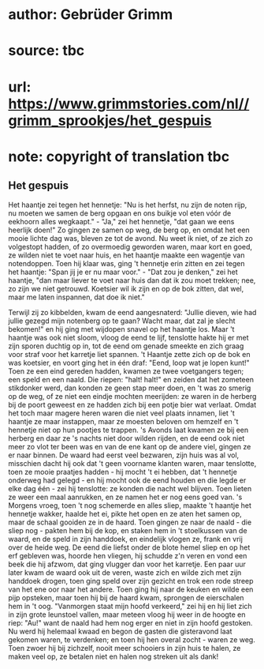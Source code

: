 # author: Gebrüder Grimm
# source: tbc
# url: https://www.grimmstories.com/nl//grimm_sprookjes/het_gespuis
# note: copyright of translation tbc

## Het gespuis 

Het haantje zei tegen het hennetje: "Nu is het herfst, nu zijn de noten
rijp, nu moeten we samen de berg opgaan en ons buikje vol eten vóór de
eekhoorn alles wegkaapt." - "Ja," zei het hennetje, "dat gaan we
eens heerlijk doen!" Zo gingen ze samen op weg, de berg op, en omdat
het een mooie lichte dag was, bleven ze tot de avond. Nu weet ik niet,
of ze zich zo volgestopt hadden, of zo overmoedig geworden waren, maar
kort en goed, ze wilden niet te voet naar huis, en het haantje maakte
een wagentje van notendoppen. Toen hij klaar was, ging 't hennetje erin
zitten en zei tegen het haantje: "Span jij je er nu maar voor." -
"Dat zou je denken," zei het haantje, "dan maar liever te voet naar
huis dan dat ik zou moet trekken; nee, zo zijn we niet getrouwd.
Koetsier wil ik zijn en op de bok zitten, dat wel, maar me laten
inspannen, dat doe ik niet."

Terwijl zij zo kibbelden, kwam de eend aangesnaterd: "Jullie dieven,
wie had jullie gezegd mijn notenberg op te gaan? Wacht maar, dat zal je
slecht bekomen!" en hij ging met wijdopen snavel op het haantje los.
Maar 't haantje was ook niet sloom, vloog de eend te lijf, tenslotte
hakte hij er met zijn sporen duchtig op in, tot de eend om genade
smeekte en zich graag voor straf voor het karretje liet spannen. 't
Haantje zette zich op de bok en was koetsier, en voort ging het in één
draf: "Eend, loop wat je lopen kunt!" Toen ze een eind gereden hadden,
kwamen ze twee voetgangers tegen; een speld en een naald. Die riepen:
"halt! halt!" en zeiden dat het zometeen stikdonker werd, dan konden
ze geen stap meer doen, en 't was zo smerig op de weg, of ze niet een
eindje mochten meerijden: ze waren in de herberg bij de poort geweest en
ze hadden zich bij een potje bier wat verlaat. Omdat het toch maar
magere heren waren die niet veel plaats innamen, liet 't haantje ze
maar instappen, maar ze moesten beloven om hemzelf en 't hennetje niet
op hun pootjes te trappen. 's Avonds laat kwamen ze bij een herberg en
daar ze 's nachts niet door wilden rijden, en de eend ook niet meer zo
vlot ter been was en van de ene kant op de andere viel, gingen ze er
naar binnen. De waard had eerst veel bezwaren, zijn huis was al vol,
misschien dacht hij ook dat 't geen voorname klanten waren, maar
tenslotte, toen ze mooie praatjes hadden - hij mocht 't ei hebben, dat
't hennetje onderweg had gelegd - en hij mocht ook de eend houden en
die legde er elke dag één - zei hij tenslotte: ze konden die nacht wel
blijven. Toen lieten ze weer een maal aanrukken, en ze namen het er nog
eens goed van. 's Morgens vroeg, toen 't nog schemerde en alles sliep,
maakte 't haantje het hennetje wakker, haalde het ei, pikte het open en
ze aten het samen op, maar de schaal gooiden ze in de haard. Toen gingen
ze naar de naald - die sliep nog - pakten hem bij de kop, en staken hem
in 't stoelkussen van de waard, en de speld in zijn handdoek, en
eindelijk vlogen ze, frank en vrij over de heide weg. De eend die liefst
onder de blote hemel sliep en op het erf gebleven was, hoorde hen
vliegen, hij schudde z'n veren en vond een beek die hij afzwom, dat
ging vlugger dan voor het karretje. Een paar uur later kwam de waard ook
uit de veren, waste zich en wilde zich met zijn handdoek drogen, toen
ging speld over zijn gezicht en trok een rode streep van het ene oor
naar het andere. Toen ging hij naar de keuken en wilde een pijp
opsteken, maar toen hij bij de haard kwam, sprongen de eierschalen hem
in 't oog. "Vanmorgen staat mijn hoofd verkeerd," zei hij en hij liet
zich in zijn grote leunstoel vallen, maar meteen vloog hij weer in de
hoogte en riep: "Au!" want de naald had hem nog erger en niet in zijn
hoofd gestoken. Nu werd hij helemaal kwaad en begon de gasten die
gisteravond laat gekomen waren, te verdenken; en toen hij hen overal
zocht - waren ze weg. Toen zwoer hij bij zichzelf, nooit meer schooiers
in zijn huis te halen, ze maken veel op, ze betalen niet en halen nog
streken uit als dank!
